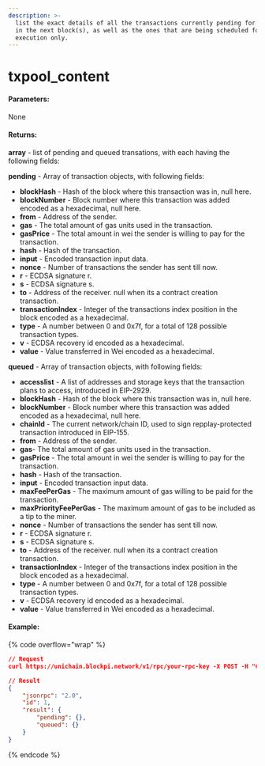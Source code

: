 ```yaml
---
description: >-
  list the exact details of all the transactions currently pending for inclusion
  in the next block(s), as well as the ones that are being scheduled for future
  execution only.
---
```


# txpool\_content

#### **Parameters:**

None

#### Returns:

**array** - list of pending and queued transations, with each having the following fields:

**pending** - Array of transaction objects, with following fields:

* **blockHash** - Hash of the block where this transaction was in, null here.
* **blockNumber** - Block number where this transaction was added encoded as a hexadecimal, null here.
* **from** - Address of the sender.
* **gas** - The total amount of gas units used in the transaction.
* **gasPrice** - The total amount in wei the sender is willing to pay for the transaction.
* **hash** - Hash of the transaction.
* **input** - Encoded transaction input data.
* **nonce** - Number of transactions the sender has sent till now.
* **r** - ECDSA signature r.
* **s** - ECDSA signature s.
* **to** - Address of the receiver. null when its a contract creation transaction.
* **transactionIndex** - Integer of the transactions index position in the block encoded as a hexadecimal.
* **type** - A number between 0 and 0x7f, for a total of 128 possible transaction types.
* **v** - ECDSA recovery id encoded as a hexadecimal.
* **value** - Value transferred in Wei encoded as a hexadecimal.

**queued** - Array of transaction objects, with following fields:

* **accesslist** - A list of addresses and storage keys that the transaction plans to access, introduced in EIP-2929.
* **blockHash** - Hash of the block where this transaction was in, null here.
* **blockNumber** - Block number where this transaction was added encoded as a hexadecimal, null here.
* **chainId** - The current network/chain ID, used to sign repplay-protected transaction introduced in EIP-155.
* **from** - Address of the sender.
* **gas**- The total amount of gas units used in the transaction.
* **gasPrice** - The total amount in wei the sender is willing to pay for the transaction.
* **hash** - Hash of the transaction.
* **input** - Encoded transaction input data.
* **maxFeePerGas** - The maximum amount of gas willing to be paid for the transaction.
* **maxPriorityFeePerGas** - The maximum amount of gas to be included as a tip to the miner.
* **nonce** - Number of transactions the sender has sent till now.
* **r** - ECDSA signature r.
* **s** - ECDSA signature s.
* **to** - Address of the receiver. null when its a contract creation transaction.
* **transactionIndex** - Integer of the transactions index position in the block encoded as a hexadecimal.
* **type** - A number between 0 and 0x7f, for a total of 128 possible transaction types.
* **v** - ECDSA recovery id encoded as a hexadecimal.
* **value** - Value transferred in Wei encoded as a hexadecimal.

#### Example:

{% code overflow="wrap" %}
```json
// Request
curl https://unichain.blockpi.network/v1/rpc/your-rpc-key -X POST -H "Content-Type: application/json" --data '{"jsonrpc":"2.0","method":"txpool_content","params":[],"id":1}'

// Result
{
    "jsonrpc": "2.0",
    "id": 1,
    "result": {
        "pending": {},
        "queued": {}
    }
}
```
{% endcode %}
